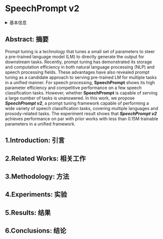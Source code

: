 # SpeechPrompt v2

<details>
<summary>基本信息</summary>

- 标题: "SpeechPrompt v2: Prompt Tuning for Speech Classification Tasks"
- 作者:
  - 01 Kai-Wei Chang,
  - 02 Yu-Kai Wang,
  - 03 Hua Shen,
  - 04 Iu-thing Kang,
  - 05 Wei-Cheng Tseng,
  - 06 Shang-Wen Li,
  - 07 Hung-yi Lee
- 链接:
  - [ArXiv](https://arxiv.org/abs/2303.00733)
  - [Publication]()
  - [Github](https://github.com/ga642381/SpeechPrompt-v2)
  - [Demo](https://kwchang.org/SpeechPrompt/speech-prompt-v2.html)
- 文件:
  - [ArXiv](_PDF/2303.00733v1__SpeechPrompt_v2__Prompt_Tuning_for_Speech_Classification_Tasks.pdf)
  - [Publication] #TODO

</details>

## Abstract: 摘要

Prompt tuning is a technology that tunes a small set of parameters to steer a pre-trained language model (LM) to directly generate the output for downstream tasks.
Recently, prompt tuning has demonstrated its storage and computation efficiency in both natural language processing (NLP) and speech processing fields.
These advantages have also revealed prompt tuning as a candidate approach to serving pre-trained LM for multiple tasks in a unified manner.
For speech processing, **SpeechPrompt** shows its high parameter efficiency and competitive performance on a few speech classification tasks.
However, whether **SpeechPrompt** is capable of serving a large number of tasks is unanswered.
In this work, we propose ***SpeechPrompt v2***, a prompt tuning framework capable of performing a wide variety of speech classification tasks, covering multiple languages and prosody-related tasks.
The experiment result shows that ***SpeechPrompt v2*** achieves performance on par with prior works with less than 0.15M trainable parameters in a unified framework.

## 1.Introduction: 引言

## 2.Related Works: 相关工作

## 3.Methodology: 方法

## 4.Experiments: 实验

## 5.Results: 结果

## 6.Conclusions: 结论